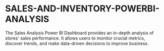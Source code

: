 # SALES-AND-INVENTORY-POWERBI-ANALYSIS
The Sales Analysis Power BI Dashboard provides an in-depth analysis of stores' sales performance. It allows users to monitor crucial metrics, discover trends, and make data-driven decisions to improve business.
